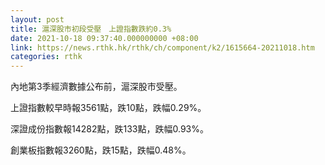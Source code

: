 ```yaml
---
layout: post
title: 滬深股市初段受壓　上證指數跌約0.3%
date: 2021-10-18 09:37:40.000000000 +08:00
link: https://news.rthk.hk/rthk/ch/component/k2/1615664-20211018.htm
categories: rthk
---
```


內地第3季經濟數據公布前，滬深股市受壓。

上證指數較早時報3561點，跌10點，跌幅0.29%。

深證成份指數報14282點，跌133點，跌幅0.93%。

創業板指數報3260點，跌15點，跌幅0.48%。
